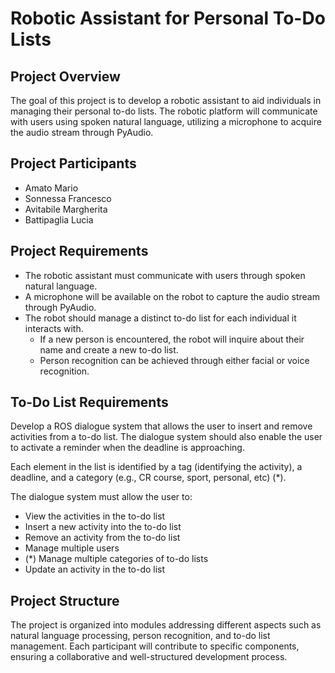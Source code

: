 # Robotic Assistant for Personal To-Do Lists

## Project Overview

The goal of this project is to develop a robotic assistant to aid individuals in managing their personal to-do lists. The robotic platform will communicate with users using spoken natural language, utilizing a microphone to acquire the audio stream through PyAudio.

## Project Participants
- Amato Mario
- Sonnessa Francesco
- Avitabile Margherita
- Battipaglia Lucia

## Project Requirements

- The robotic assistant must communicate with users through spoken natural language.
- A microphone will be available on the robot to capture the audio stream through PyAudio.
- The robot should manage a distinct to-do list for each individual it interacts with.
  - If a new person is encountered, the robot will inquire about their name and create a new to-do list.
  - Person recognition can be achieved through either facial or voice recognition.

## To-Do List Requirements

Develop a ROS dialogue system that allows the user to insert and remove activities from a to-do list. The dialogue system should also enable the user to activate a reminder when the deadline is approaching.

Each element in the list is identified by a tag (identifying the activity), a deadline, and a category (e.g., CR course, sport, personal, etc) (*).

The dialogue system must allow the user to:
- View the activities in the to-do list
- Insert a new activity into the to-do list
- Remove an activity from the to-do list
- Manage multiple users
- (*) Manage multiple categories of to-do lists
- Update an activity in the to-do list

## Project Structure

The project is organized into modules addressing different aspects such as natural language processing, person recognition, and to-do list management. Each participant will contribute to specific components, ensuring a collaborative and well-structured development process.
